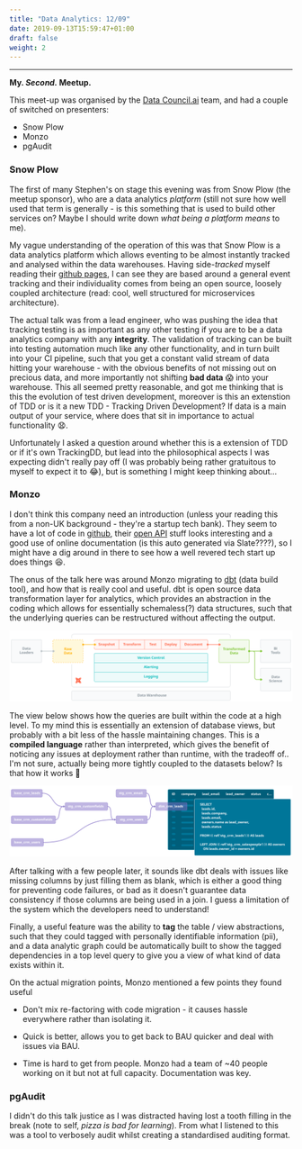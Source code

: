 ```yaml
---
title: "Data Analytics: 12/09"
date: 2019-09-13T15:59:47+01:00
draft: false
weight: 2
---
```


---

**My. _Second._ Meetup.**

This meet-up was organised by the [Data Council.ai](https://www.meetup.com/DataCouncil-AI-London-Data-Engineering-and-Science/) team, and had a couple of switched on presenters:

* Snow Plow
* Monzo
* pgAudit

### Snow Plow

The first of many Stephen's on stage this evening was from Snow Plow (the meetup sponsor), who are a data analytics _platform_ (still not sure how well used that term is generally - is this something that is used to build other services on? Maybe I should write down _what being a platform means_ to me).

My vague understanding of the operation of this was that Snow Plow is a data analytics platform which allows eventing to be almost instantly tracked and analysed within the data warehouses. Having side-_tracked_ myself reading their [github pages](https://github.com/snowplow/snowplow), I can see they are based around a general event tracking and their individuality comes from being an open source, loosely coupled architecture (read: cool, well structured for microservices architecture).

The actual talk was from a lead engineer, who was pushing the idea that tracking testing is as important as any other testing if you are to be a data analytics company with any **integrity**. The validation of tracking can be built into testing automation much like any other functionality, and in turn built into your CI pipeline, such that you get a constant valid stream of data hitting your warehouse - with the obvious benefits of not missing out on precious data, and more importantly not shifting **bad data** :scream: into your warehouse. This all seemed pretty reasonable, and got me thinking that is this the evolution of test driven development, moreover is this an extenstion of TDD or is it a new TDD - Tracking Driven Development? If data is a main output of your service, where does that sit in importance to actual functionality :anguished:.

Unfortunately I asked a question around whether this is a extension of TDD or if it's own TrackingDD, but lead into the philosophical aspects I was expecting didn't really pay off (I was probably being rather gratuitous to myself to expect it to :joy:), but is something I might keep thinking about...


### Monzo

I don't think this company need an introduction (unless your reading this from a non-UK background - they're a startup tech bank). They seem to have a lot of code in [github](https://github.com/monzo), their [open API](https://docs.monzo.com/) stuff looks interesting and a good use of online documentation (is this auto generated via Slate????), so I might have a dig around in there to see how a well revered tech start up does things :laughing:.

The onus of the talk here was around Monzo migrating to [dbt](https://docs.getdbt.com/) (data build tool), and how that is really cool and useful. dbt is open source data transformation layer for analytics, which provides an abstraction in the coding which allows for essentially schemaless(?) data structures, such that the underlying queries can be restructured without affecting the output.

![transformation](/images/meetup_pics/product.svg)

The view below shows how the queries are built within the code at a high level. To my mind this is essentially an extension of database views, but probably with a bit less of the hassle maintaining changes. This is a **compiled language** rather than interpreted, which gives the benefit of noticing any issues at deployment rather than runtime, with the tradeoff of.. I'm not sure, actually being more tightly coupled to the datasets below? Is that how it works :see_no_evil:

![build](/images/meetup_pics/transform.svg)

After talking with a few people later, it sounds like dbt deals with issues like missing columns by just filling them as blank, which is either a good thing for preventing code failures, or bad as it doesn't guarantee data consistency if those columns are being used in a join. I guess a limitation of the system which the developers need to understand!

Finally, a useful feature was the ability to **tag** the table / view abstractions, such that they could tagged with personally identifiable information (pii), and a data analytic graph could be automatically built to show the tagged dependencies in a top level query to give you a view of what kind of data exists within it.

On the actual migration points, Monzo mentioned a few points they found useful

* Don't mix re-factoring with code migration - it causes hassle everywhere rather than isolating it.

* Quick is better, allows you to get back to BAU quicker and deal with issues via BAU.

* Time is hard to get from people. Monzo had a team of ~40 people working on it but not at full capacity. Documentation was key.

### pgAudit

I didn't do this talk justice as I was distracted having lost a tooth filling in the break (note to self, _pizza is bad for learning_). From what I listened to this was a tool to verbosely audit whilst creating a standardised auditing format.
